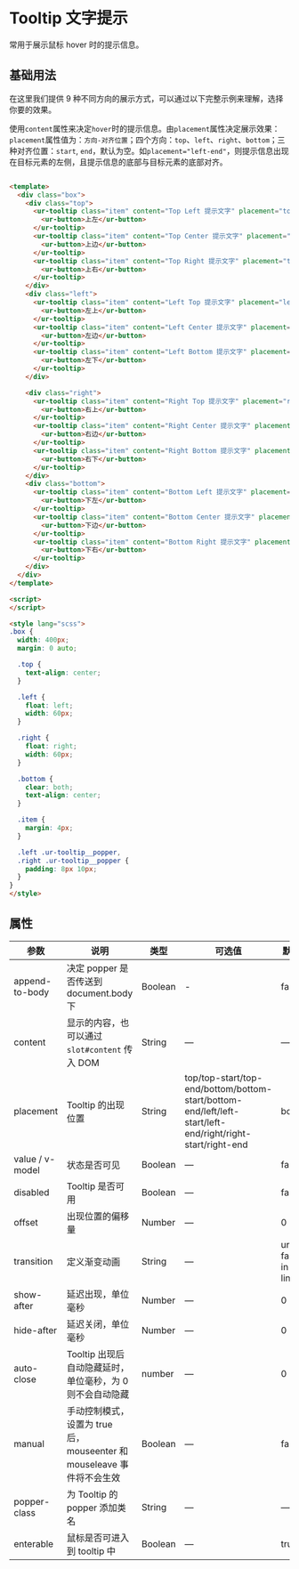# Tooltip 文字提示

常用于展示鼠标 hover 时的提示信息。

## 基础用法

在这里我们提供 9 种不同方向的展示方式，可以通过以下完整示例来理解，选择你要的效果。

使用`content`属性来决定`hover`时的提示信息。由`placement`属性决定展示效果：`placement`属性值为：`方向-对齐位置`；四个方向：`top`、`left`、`right`、`bottom`；三种对齐位置：`start`, `end`，默认为空。如`placement="left-end"`，则提示信息出现在目标元素的左侧，且提示信息的底部与目标元素的底部对齐。

```html

<template>
  <div class="box">
    <div class="top">
      <ur-tooltip class="item" content="Top Left 提示文字" placement="top-start">
        <ur-button>上左</ur-button>
      </ur-tooltip>
      <ur-tooltip class="item" content="Top Center 提示文字" placement="top">
        <ur-button>上边</ur-button>
      </ur-tooltip>
      <ur-tooltip class="item" content="Top Right 提示文字" placement="top-end">
        <ur-button>上右</ur-button>
      </ur-tooltip>
    </div>
    <div class="left">
      <ur-tooltip class="item" content="Left Top 提示文字" placement="left-start">
        <ur-button>左上</ur-button>
      </ur-tooltip>
      <ur-tooltip class="item" content="Left Center 提示文字" placement="left">
        <ur-button>左边</ur-button>
      </ur-tooltip>
      <ur-tooltip class="item" content="Left Bottom 提示文字" placement="left-end">
        <ur-button>左下</ur-button>
      </ur-tooltip>
    </div>

    <div class="right">
      <ur-tooltip class="item" content="Right Top 提示文字" placement="right-start">
        <ur-button>右上</ur-button>
      </ur-tooltip>
      <ur-tooltip class="item" content="Right Center 提示文字" placement="right">
        <ur-button>右边</ur-button>
      </ur-tooltip>
      <ur-tooltip class="item" content="Right Bottom 提示文字" placement="right-end">
        <ur-button>右下</ur-button>
      </ur-tooltip>
    </div>
    <div class="bottom">
      <ur-tooltip class="item" content="Bottom Left 提示文字" placement="bottom-start">
        <ur-button>下左</ur-button>
      </ur-tooltip>
      <ur-tooltip class="item" content="Bottom Center 提示文字" placement="bottom">
        <ur-button>下边</ur-button>
      </ur-tooltip>
      <ur-tooltip class="item" content="Bottom Right 提示文字" placement="bottom-end">
        <ur-button>下右</ur-button>
      </ur-tooltip>
    </div>
  </div>
</template>

<script>
</script>

<style lang="scss">
.box {
  width: 400px;
  margin: 0 auto;

  .top {
    text-align: center;
  }

  .left {
    float: left;
    width: 60px;
  }

  .right {
    float: right;
    width: 60px;
  }

  .bottom {
    clear: both;
    text-align: center;
  }

  .item {
    margin: 4px;
  }

  .left .ur-tooltip__popper,
  .right .ur-tooltip__popper {
    padding: 8px 10px;
  }
}
</style>
```

## 属性
| 参数               | 说明                                                     | 类型              | 可选值      | 默认值 |
|--------------------|----------------------------------------------------------|-------------------|-------------|--------|
|  append-to-body | 决定 popper 是否传送到 document.body 下 | Boolean | - | false |
|  content        |  显示的内容，也可以通过 `slot#content` 传入 DOM  | String            | — | — |
|  placement        |  Tooltip 的出现位置  | String           |  top/top-start/top-end/bottom/bottom-start/bottom-end/left/left-start/left-end/right/right-start/right-end |  bottom |
|  value / v-model |  状态是否可见  | Boolean           | — |  false |
|  disabled       |  Tooltip 是否可用  | Boolean           | — |  false |
|  offset        |  出现位置的偏移量  | Number           | — |  0 |
|  transition     |  定义渐变动画      | String             | — | ur-fade-in-linear |
| show-after | 延迟出现，单位毫秒 | Number | — | 0 |
| hide-after | 延迟关闭，单位毫秒 | Number | — | 0 |
| auto-close | Tooltip 出现后自动隐藏延时，单位毫秒，为 0 则不会自动隐藏 | number | — | 0 |
| manual | 手动控制模式，设置为 true 后，mouseenter 和 mouseleave 事件将不会生效 | Boolean | — | false |
| popper-class | 为 Tooltip 的 popper 添加类名 | String | — | — |
| enterable | 鼠标是否可进入到 tooltip 中 | Boolean | — | true |
